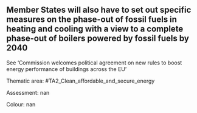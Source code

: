 ## Member States will also have to set out specific measures on the phase-out of fossil fuels in heating and cooling with a view to a complete phase-out of boilers powered by fossil fuels by 2040 
See ‘Commission welcomes political agreement on new rules to boost energy performance of buildings across the EU’ 

Thematic area: #TA2_Clean_affordable_and_secure_energy

Assessment: nan

Colour: nan
